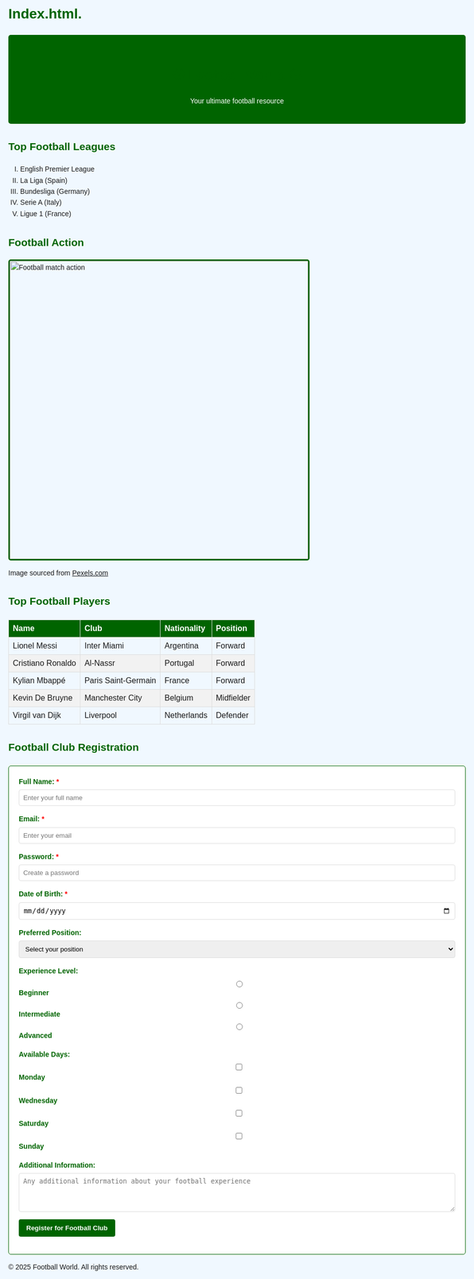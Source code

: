 # Index.html.
<!DOCTYPE html>
<html lang="en">
<head>
    <meta charset="UTF-8">
    <meta name="viewport" content="width=device-width, initial-scale=1.0">
<title>Football World</title>
    <style>
        /* Football-themed styling */
        body {
            font-family: 'Arial', sans-serif;
            line-height: 1.6;
            max-width: 1000px;
            margin: 0 auto;
            padding: 20px;
            background-color: #f0f8ff;
        }
        header {
            background-color: #006400;
            color: white;
            padding: 20px;
            text-align: center;
            border-radius: 5px;
            margin-bottom: 20px;
        }
        h1, h2 {
            color: #006400;
        }
        table {
            width: 100%;
            border-collapse: collapse;
            margin: 20px 0;
        }
        th, td {
            border: 1px solid #ddd;
            padding: 8px;
            text-align: left;
        }
        th {
            background-color: #006400;
            color: white;
        }
        tr:nth-child(even) {
            background-color: #f2f2f2;
        }
        form {
            background-color: white;
            padding: 20px;
            border-radius: 5px;
            margin-top: 20px;
            border: 1px solid #006400;
        }
        .form-group {
            margin-bottom: 15px;
        }
        label {
            display: block;
            margin-bottom: 5px;
            font-weight: bold;
            color: #006400;
        }
        input, select, textarea {
            width: 100%;
            padding: 8px;
            border: 1px solid #ddd;
            border-radius: 4px;
            box-sizing: border-box;
        }
        button {
            background-color: #006400;
            color: white;
            padding: 10px 15px;
            border: none;
            border-radius: 4px;
            cursor: pointer;
            font-weight: bold;
        }
        button:hover {
            background-color: #004d00;
        }
        .required:after {
            content: " *";
            color: red;
        }
        .football-image {
            border: 3px solid #006400;
            border-radius: 5px;
        }
  </style>
</head>
<body>
    
<header>
        <h1>⚽ Football World ⚽</h1>
        <p>Your ultimate football resource</p>
</header>

    
<section>
        <h2>Top Football Leagues</h2>
        <ol type="I">
            <li>English Premier League</li>
            <li>La Liga (Spain)</li>
            <li>Bundesliga (Germany)</li>
            <li>Serie A (Italy)</li>
            <li>Ligue 1 (France)</li>
        </ol>
</section>

<section>
        <h2>Football Action</h2>
        <img class="football-image" src="https://images.pexels.com/photos/46798/the-ball-stadion-football-the-pitch-46798.jpeg" alt="Football match action" width="600">
        <p>Image sourced from <a href="https://pexels.com" target="_blank">Pexels.com</a></p>
</section>

    
<section>
        <h2>Top Football Players</h2>
        <table>
            <thead>
                <tr>
                    <th>Name</th>
                    <th>Club</th>
                    <th>Nationality</th>
                    <th>Position</th>
                </tr>
            </thead>
            <tbody>
                <tr>
                    <td>Lionel Messi</td>
                    <td>Inter Miami</td>
                    <td>Argentina</td>
                    <td>Forward</td>
                </tr>
                <tr>
                    <td>Cristiano Ronaldo</td>
                    <td>Al-Nassr</td>
                    <td>Portugal</td>
                    <td>Forward</td>
                </tr>
                <tr>
                    <td>Kylian Mbappé</td>
                    <td>Paris Saint-Germain</td>
                    <td>France</td>
                    <td>Forward</td>
                </tr>
                <tr>
                    <td>Kevin De Bruyne</td>
                    <td>Manchester City</td>
                    <td>Belgium</td>
                    <td>Midfielder</td>
                </tr>
                <tr>
                    <td>Virgil van Dijk</td>
                    <td>Liverpool</td>
                    <td>Netherlands</td>
                    <td>Defender</td>
                </tr>
            </tbody>
        </table>
</section>

    
<section>
        <h2>Football Club Registration</h2>
        <form id="registrationForm">
            <!-- Name field -->
            <div class="form-group">
                <label for="name" class="required">Full Name:</label>
                <input type="text" id="name" name="name" placeholder="Enter your full name" required>
            </div>
            <div class="form-group">
                <label for="email" class="required">Email:</label>
                <input type="email" id="email" name="email" placeholder="Enter your email" required>
            </div>
            <div class="form-group">
                <label for="password" class="required">Password:</label>
                <input type="password" id="password" name="password" placeholder="Create a password" minlength="8" required>
            </div>
            <div class="form-group">
                <label for="dob" class="required">Date of Birth:</label>
                <input type="date" id="dob" name="dob" required>
            </div>
            <div class="form-group">
                <label for="position">Preferred Position:</label>
                <select id="position" name="position">
                    <option value="">Select your position</option>
                    <option value="gk">Goalkeeper</option>
                    <option value="def">Defender</option>
                    <option value="mid">Midfielder</option>
                    <option value="fwd">Forward</option>
            </select>
            </div>
            <div class="form-group">
                <label>Experience Level:</label>
                <div>
                    <input type="radio" id="beginner" name="experience" value="beginner">
                    <label for="beginner">Beginner</label>
                </div>
                <div>
                    <input type="radio" id="intermediate" name="experience" value="intermediate">
                    <label for="intermediate">Intermediate</label>
                </div>
                <div>
                    <input type="radio" id="advanced" name="experience" value="advanced">
                    <label for="advanced">Advanced</label>
                </div>
            </div>
            <div class="form-group">
                <label>Available Days:</label>
                <div>
                    <input type="checkbox" id="monday" name="available_days" value="monday">
                    <label for="monday">Monday</label>
                </div>
                <div>
                    <input type="checkbox" id="wednesday" name="available_days" value="wednesday">
                    <label for="wednesday">Wednesday</label>
                </div>
                <div>
                    <input type="checkbox" id="saturday" name="available_days" value="saturday">
                    <label for="saturday">Saturday</label>
                </div>
                <div>
                    <input type="checkbox" id="sunday" name="available_days" value="sunday">
                    <label for="sunday">Sunday</label>
             </div>
            </div>
            <div class="form-group">
                <label for="comments">Additional Information:</label>
            <textarea id="comments" name="comments" rows="4" placeholder="Any additional information about your football experience"></textarea>
            </div>
            <div class="form-group">
                <button type="submit">Register for Football Club</button>
            </div>
        </form>
</section>

<footer>
        <p>&copy; 2025  Football World. All rights reserved.</p>
</footer>
</body>
</html>
